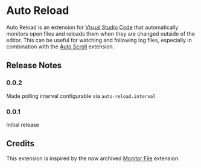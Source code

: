 # Auto Reload

Auto Reload is an extension for [Visual Studio Code](https://github.com/microsoft/vscode) that automatically monitors open files and reloads them when they are changed outside of the editor. This can be useful for watching and following log files, especially in combination with the [Auto Scroll](https://github.com/PejmanNik/vscode-autoScroll) extension.

## Release Notes

### 0.0.2

Made polling interval configurable via `auto-reload.interval`

### 0.0.1

Initial release

## Credits

This extension is inspired by the now archived [Monitor File](https://github.com/rkostrzewski/vscode-monitor-file) extension.
